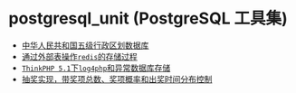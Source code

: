 # postgresql_unit (PostgreSQL 工具集)

* [中华人民共和国五级行政区划数据库](./Administrative-divisions-of-China)
* [通过外部表操作`redis`的存储过程](./foreign_redis_procedure)
* [`ThinkPHP 5.1`下`log4php`和异常数据库存储](./log4&exception)
* [抽奖实现，带奖项总数、奖项概率和出奖时间分布控制](./lottery_draw)